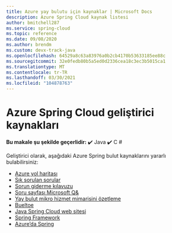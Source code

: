 ```yaml
---
title: Azure yay bulutu için kaynaklar | Microsoft Docs
description: Azure Spring Cloud kaynak listesi
author: bmitchell287
ms.service: spring-cloud
ms.topic: reference
ms.date: 09/08/2020
ms.author: brendm
ms.custom: devx-track-java
ms.openlocfilehash: 64529a8c63a83976a0b2cb4170b53633185ee88c
ms.sourcegitcommit: 32e0fedb80b5a5ed0d2336cea18c3ec3b5015ca1
ms.translationtype: MT
ms.contentlocale: tr-TR
ms.lasthandoff: 03/30/2021
ms.locfileid: "104878763"
---
```

# <a name="azure-spring-cloud-developer-resources"></a>Azure Spring Cloud geliştirici kaynakları

**Bu makale şu şekilde geçerlidir:** ✔️ Java ✔️ C #

Geliştirici olarak, aşağıdaki Azure Spring bulut kaynaklarını yararlı bulabilirsiniz:

* [Azure yol haritası](https://azure.microsoft.com/updates)
* [Sık sorulan sorular](spring-cloud-faq.md)
* [Sorun giderme kılavuzu](spring-cloud-troubleshoot.md)
* [Soru sayfası Microsoft Q&](/answers/topics/azure-spring-cloud.html)
* [Yay bulut mikro hizmet mimarisini özetleme](https://docs.pivotal.io/spring-cloud-services/1-5/common/index.html)
* [Bueltoe](https://steeltoe.io/)
* [Java Spring Cloud web sitesi](https://spring.io/)
* [Spring Framework](https://cloud.spring.io/spring-cloud-azure/)
* [Azure’da Spring](/azure/developer/java/spring-framework/)